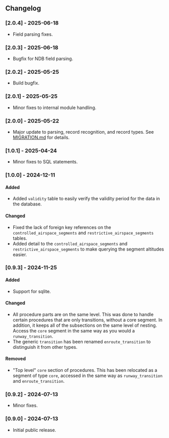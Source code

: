 ## Changelog

### [2.0.4] - 2025-06-18

- Field parsing fixes.

### [2.0.3] - 2025-06-18

- Bugfix for NDB field parsing.

### [2.0.2] - 2025-05-25

- Build bugfix.

### [2.0.1] - 2025-05-25

- Minor fixes to internal module handling.

### [2.0.0] - 2025-05-22

- Major update to parsing, record recognition, and record types. See [MIGRATION.md](./MIGRATION.md) for details.

### [1.0.1] - 2025-04-24

- Minor fixes to SQL statements.

### [1.0.0] - 2024-12-11

#### Added

- Added `validity` table to easily verify the validity period for the data in the database.

#### Changed

- Fixed the lack of foreign key references on the `controlled_airspace_segments` and `restrictive_airspace_segments` tables.
- Added detail to the `controlled_airspace_segments` and `restrictive_airspace_segments` to make querying the segment altitudes easier.

### [0.9.3] - 2024-11-25

#### Added

- Support for sqlite.

#### Changed

- All procedure parts are on the same level. This was done to handle certain procedures that are only transitions, without a core segment. In addition, it keeps all of the subsections on the same level of nesting. Access the `core` segment in the same way as you would a `runway_transition`.
- The generic `transition` has been renamed `enroute_transition` to distinguish it from other types.

#### Removed

- "Top level" `core` section of procedures. This has been relocated as a segment of type `core`, accessed in the same way as `runway_transition` and `enroute_transition`.

### [0.9.2] - 2024-07-13

- Minor fixes.

### [0.9.0] - 2024-07-13

- Initial public release.
